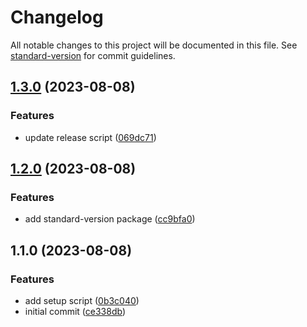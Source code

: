 # Changelog

All notable changes to this project will be documented in this file. See [standard-version](https://github.com/conventional-changelog/standard-version) for commit guidelines.

## [1.3.0](https://github.com/chris-warner/commitlint-test/compare/v1.2.0...v1.3.0) (2023-08-08)


### Features

* update release script ([069dc71](https://github.com/chris-warner/commitlint-test/commit/069dc719bca96d845b9362cb10033b585fe3a15a))

## [1.2.0](https://github.com/chris-warner/commitlint-test/compare/v1.1.0...v1.2.0) (2023-08-08)


### Features

* add standard-version package ([cc9bfa0](https://github.com/chris-warner/commitlint-test/commit/cc9bfa04f1c85b9873789646baccfc2132c0e245))

## 1.1.0 (2023-08-08)


### Features

* add setup script ([0b3c040](https://github.com/chris-warner/commitlint-test/commit/0b3c040e96f9cb37723ed0590ec83dc3f8b82a29))
* initial commit ([ce338db](https://github.com/chris-warner/commitlint-test/commit/ce338dbea67e5d041002991c65a0f62c1bf82d80))
